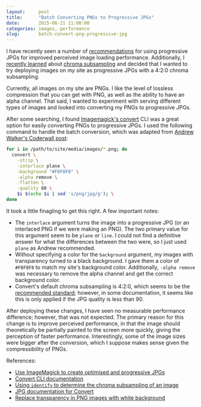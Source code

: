 ```yaml
---
layout:     post
title:      "Batch Converting PNGs to Progressive JPGs"
date:       2015-06-21 11:00:00
categories: images, performance
slug:       batch-convert-png-progressive-jpg
---
```


I have recently seen a number of [recommendations](http://blog.patrickmeenan.com/2013/06/progressive-jpegs-ftw.html) for using progressive JPGs for improved perceived image loading performance. Additionally, I [recently learned](velocity-2015-good-parts/#tim-kadlec-mobile-image-processing) about [chroma subsampling](http://en.wikipedia.org/wiki/Chroma_subsampling) and decided that I wanted to try deploying images on my site as progressive JPGs with a 4:2:0 chroma subsampling.

Currently, all images on my site are PNGs. I like the level of lossless compression that you can get with PNG, as well as the ability to have an alpha channel. That said, I wanted to experiment with serving different types of images and looked into converting my PNGs to progressive JPGs.

After some searching, I found [Imagemagick's convert](http://www.imagemagick.org/script/convert.php) CLI was a great option for easily converting PNGs to progressive JPGs. I used the following command to handle the batch conversion, which was adapted from [Andrew Walker's Coderwall post](https://coderwall.com/p/ryzmaa/use-imagemagick-to-create-optimised-and-progressive-jpgs):


```bash
for i in /path/to/site/media/images/*.png; do
  convert \
    -strip \
    -interlace plane \
    -background "#F8F8F8" \
    -alpha remove \
    -flatten \
    -quality 80 \
    $i $(echo $i | sed 's/png/jpg/g'); \
done
```

It took a little finagling to get this right. A few important notes:

* The `interlace` argument turns the image into a progressive JPG (or an interlaced PNG if we were making an PNG). The two primary value for this argument seem to be `plane` or `line`. I could not find a definitive answer for what the differences between the two were, so I just used `plane` as Andrew recommended.
* Without specifying a color for the `background` argument, my images with transparency turned to a black background. I gave them a color of `#F8F8F8` to match my site's background color. Additionally, `-alpha remove` was necessary to remove the alpha channel and get the correct background color.
* Convert's default chroma subsampling is 4:2:0, which seems to be the [recommended standard](https://speakerdeck.com/tkadlec/mobile-image-processing-at-velocity-sc-2015); however, in some documentation, it seems like this is only applied if the JPG quality is less than 90.

After deploying these changes, I have seen no measurable performance difference; however, that was not expected. The primary reason for this change is to improve perceived performance, in that the image should theoretically be partially painted to the screen more quickly, giving the perception of faster performance. Interestingly, some of the image sizes were bigger after the conversion, which I suppose makes sense given the compressibility of PNGs.

References:

* [Use ImageMagick to create optimised and progressive JPGs](https://coderwall.com/p/ryzmaa/use-imagemagick-to-create-optimised-and-progressive-jpgs)
* [Convert CLI documentation](http://www.imagemagick.org/script/command-line-options.php)
* [Using `identify` to determine the chroma subsampling of an image](http://www.imagemagick.org/discourse-server/viewtopic.php?t=17145)
* [JPG documentation for Convert](http://www.imagemagick.org/Usage/formats/#jpg_write)
* [Replace transparency in PNG images with white background](http://stackoverflow.com/questions/2322750/replace-transparency-in-png-images-with-white-background)
